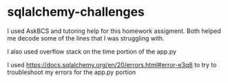 # sqlalchemy-challenges
I used AskBCS and tutoring help for this homework assigment. Both helped me decode some of the lines that I was struggling with. 

I also used overflow stack on the time portion of the app.py

I used https://docs.sqlalchemy.org/en/20/errors.html#error-e3q8 to try to troubleshoot my errors for the app.py portion 
